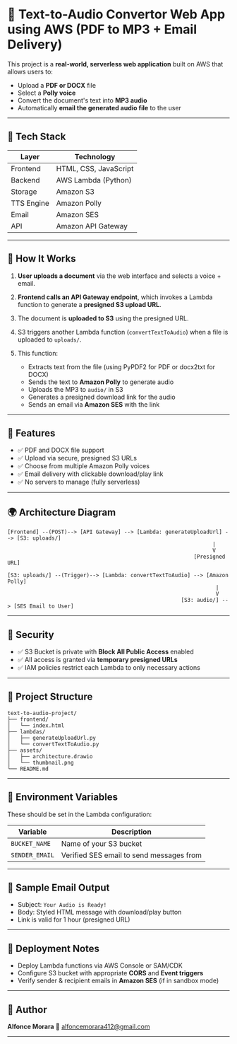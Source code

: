 # 📄 Text-to-Audio Convertor Web App using AWS (PDF to MP3 + Email Delivery)

This project is a **real-world, serverless web application** built on AWS that allows users to:

* Upload a **PDF or DOCX** file
* Select a **Polly voice**
* Convert the document's text into **MP3 audio**
* Automatically **email the generated audio file** to the user


---

## 🧰 Tech Stack

| Layer      | Technology            |
| ---------- | --------------------- |
| Frontend   | HTML, CSS, JavaScript |
| Backend    | AWS Lambda (Python)   |
| Storage    | Amazon S3             |
| TTS Engine | Amazon Polly          |
| Email      | Amazon SES            |
| API        | Amazon API Gateway    |

---

## 🧐 How It Works

1. **User uploads a document** via the web interface and selects a voice + email.
2. **Frontend calls an API Gateway endpoint**, which invokes a Lambda function to generate a **presigned S3 upload URL**.
3. The document is **uploaded to S3** using the presigned URL.
4. S3 triggers another Lambda function (`convertTextToAudio`) when a file is uploaded to `uploads/`.
5. This function:

   * Extracts text from the file (using PyPDF2 for PDF or docx2txt for DOCX)
   * Sends the text to **Amazon Polly** to generate audio
   * Uploads the MP3 to `audio/` in S3
   * Generates a presigned download link for the audio
   * Sends an email via **Amazon SES** with the link

---

## 💪 Features

* ✅ PDF and DOCX file support
* ✅ Upload via secure, presigned S3 URLs
* ✅ Choose from multiple Amazon Polly voices
* ✅ Email delivery with clickable download/play link
* ✅ No servers to manage (fully serverless)

---

## 🌍 Architecture Diagram

```
[Frontend] --(POST)--> [API Gateway] --> [Lambda: generateUploadUrl] --> [S3: uploads/]
                                                                 |
                                                                 V
                                                           [Presigned URL]

[S3: uploads/] --(Trigger)--> [Lambda: convertTextToAudio] --> [Amazon Polly]
                                                                  |
                                                                  V
                                                       [S3: audio/] --> [SES Email to User]
```

---

## 🔐 Security

* ✅ S3 Bucket is private with **Block All Public Access** enabled
* ✅ All access is granted via **temporary presigned URLs**
* ✅ IAM policies restrict each Lambda to only necessary actions

---

## 📆 Project Structure

```
text-to-audio-project/
├── frontend/
│   └── index.html
├── lambdas/
│   ├── generateUploadUrl.py
│   └── convertTextToAudio.py
├── assets/
│   ├── architecture.drawio
│   └── thumbnail.png
└── README.md
```

---

## 🧲 Environment Variables

These should be set in the Lambda configuration:

| Variable       | Description                              |
| -------------- | ---------------------------------------- |
| `BUCKET_NAME`  | Name of your S3 bucket                   |
| `SENDER_EMAIL` | Verified SES email to send messages from |

---

## 📨 Sample Email Output

* Subject: `Your Audio is Ready!`
* Body: Styled HTML message with download/play button
* Link is valid for 1 hour (presigned URL)

---

## 🚀 Deployment Notes

* Deploy Lambda functions via AWS Console or SAM/CDK
* Configure S3 bucket with appropriate **CORS** and **Event triggers**
* Verify sender & recipient emails in **Amazon SES** (if in sandbox mode)

---

## 🥻 Author

**Alfonce Morara**
📧 [alfoncemorara412@gmail.com](mailto:alfoncemorara412@gmail.com)

---

